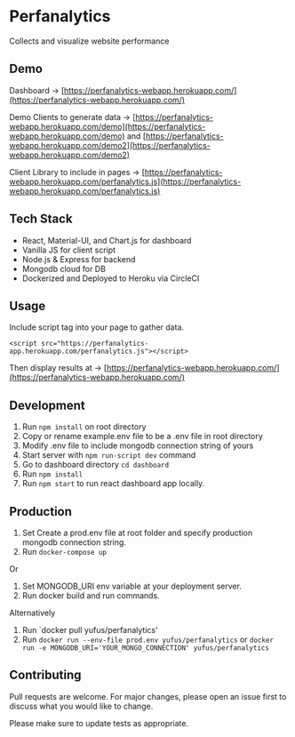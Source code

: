 # Perfanalytics

Collects and visualize website performance

## Demo

Dashboard -> [https://perfanalytics-webapp.herokuapp.com/](https://perfanalytics-webapp.herokuapp.com/)

Demo Clients to generate data -> [https://perfanalytics-webapp.herokuapp.com/demo](https://perfanalytics-webapp.herokuapp.com/demo) and [https://perfanalytics-webapp.herokuapp.com/demo2](https://perfanalytics-webapp.herokuapp.com/demo2)

Client Library to include in pages -> [https://perfanalytics-webapp.herokuapp.com/perfanalytics.js](https://perfanalytics-webapp.herokuapp.com/perfanalytics.js)

## Tech Stack

- React, Material-UI, and Chart.js for dashboard
- Vanilla JS for client script
- Node.js & Express for backend
- Mongodb cloud for DB
- Dockerized and Deployed to Heroku via CircleCI

## Usage

Include script tag into your page to gather data.

```
<script src="https://perfanalytics-app.herokuapp.com/perfanalytics.js"></script>
```

Then display results at -> [https://perfanalytics-webapp.herokuapp.com/](https://perfanalytics-webapp.herokuapp.com/)

## Development

1. Run `npm install` on root directory
2. Copy or rename example.env file to be a .env file in root directory
3. Modify .env file to include mongodb connection string of yours
4. Start server with `npm run-script dev` command
5. Go to dashboard directory `cd dashboard`
6. Run `npm install`
7. Run `npm start` to run react dashboard app locally.

## Production

1. Set Create a prod.env file at root folder and specify production mongodb connection string.
2. Run `docker-compose up`

Or

1. Set MONGODB_URI env variable at your deployment server.
2. Run docker build and run commands.

Alternatively

1. Run `docker pull yufus/perfanalytics'
2. Run `docker run --env-file prod.env yufus/perfanalytics` or `docker run -e MONGODB_URI='YOUR_MONGO_CONNECTION' yufus/perfanalytics`

## Contributing

Pull requests are welcome. For major changes, please open an issue first to discuss what you would like to change.

Please make sure to update tests as appropriate.
